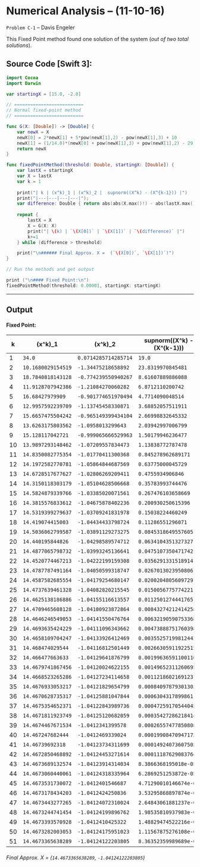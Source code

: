 Numerical Analysis – (11-10-16)
===========

`Problem C-1` – Davis Engeler

This Fixed Point method found one solution of the system (*out of two total solutions*).

## Source Code [Swift 3]:

```swift
import Cocoa
import Darwin

var startingX = [15.0, -2.0]

// ==========================
// Normal fixed-point method
// ==========================

func G(X: [Double]) -> [Double] {
    var newX = X
    newX[0] = 2*newX[1] + 5*pow(newX[1],2) - pow(newX[1],3) + 10
    newX[1] = (1/14.0)*(newX[0] + pow(newX[1],3) + pow(newX[1],2) - 29)
    return newX
}

func fixedPointMethod(threshold: Double, startingX: [Double]) {
    var lastX = startingX
    var X = lastX
    var k = 1
    
    print("| k | (x^k)_1 | (x^k)_2 |  supnorm((X^k) - (X^{k-1})) |")
    print("|---|---|---|---|");
    var difference: Double { return abs(abs(X.max()!) - abs(lastX.max()!)) }
    
    repeat {
        lastX = X
        X = G(X: X)
        print("| \(k) | `\(X[0])` | `\(X[1])` | `\(difference)` |")
        k+=1
    } while (difference > threshold)

    print("\n###### Final Approx. X =  (`\(X[0])`, `\(X[1])`)")
}

// Run the methods and get output

print ("\n#### Fixed Point:\n")
fixedPointMethod(threshold: 0.00001, startingX: startingX)

```


------------

Output
------------

#### Fixed Point:

| k | (x^k)_1 | (x^k)_2 |  supnorm((X^k) - (X^{k-1})) |
|---|---|---|---|
| 1 | `34.0` | `0.0714285714285714` | `19.0` |
| 2 | `10.1680029154519` | `-1.34475218658892` | `23.8319970845481` |
| 3 | `18.7840818143128` | `-0.774239550940267` | `8.61607889886088` |
| 4 | `11.9128707942386` | `-1.21084270060282` | `6.8712110200742` |
| 5 | `16.68427979909` | `-0.901774651970494` | `4.7714090048514` |
| 6 | `12.9957592239709` | `-1.13745458330871` | `3.68852057511911` |
| 7 | `15.6657475504242` | `-0.965149399434104` | `2.66998832645332` |
| 8 | `13.6263175803562` | `-1.0958013299643` | `2.03942997006799` |
| 9 | `15.128117042721` | `-0.999065666529963` | `1.50179946236477` |
| 10 | `13.9897293148462` | `-1.07209557834473` | `1.13838772787478` |
| 11 | `14.8350082775354` | `-1.01770411300368` | `0.845278962689171` |
| 12 | `14.1972582770781` | `-1.05864844687569` | `0.63775000045729` |
| 13 | `14.6728517677627` | `-1.02806269209411` | `0.4755934906846` |
| 14 | `14.3150118303179` | `-1.05104628506668` | `0.35783993744476` |
| 15 | `14.5824879339766` | `-1.03385020071561` | `0.267476103658669` |
| 16 | `14.3815576833612` | `-1.04675878402236` | `0.200930250615396` |
| 17 | `14.5319399279637` | `-1.03709241831978` | `0.15038224460249` |
| 18 | `14.419074415003` | `-1.04434433798724` | `0.11286551296071` |
| 19 | `14.5036062799587` | `-1.03891129273275` | `0.0845318649557605` |
| 20 | `14.440195844826` | `-1.04298589574712` | `0.0634104351327327` |
| 21 | `14.4877065798732` | `-1.03993245136641` | `0.0475107350471742` |
| 22 | `14.4520774467213` | `-1.04222199159308` | `0.0356291331518914` |
| 23 | `14.4787787491164` | `-1.04050599318747` | `0.0267013023950806` |
| 24 | `14.4587582685554` | `-1.04179254680147` | `0.0200204805609729` |
| 25 | `14.4737639461328` | `-1.04082820215545` | `0.0150056775774221` |
| 26 | `14.4625138186886` | `-1.04155116613557` | `0.0112501274441765` |
| 27 | `14.4709465608128` | `-1.04100923872864` | `0.00843274212414258` |
| 28 | `14.4646246549053` | `-1.04141550476764` | `0.00632190590753368` |
| 29 | `14.4693635424229` | `-1.04111096343662` | `0.00473888751760398` |
| 30 | `14.4658109704247` | `-1.04133926412469` | `0.00355257199812442` |
| 31 | `14.468474029544` | `-1.04116812501449` | `0.00266305911922515` |
| 32 | `14.466477663633` | `-1.04129641876799` | `0.00199636591100116` |
| 33 | `14.4679741867456` | `-1.04120024622155` | `0.00149652311260695` |
| 34 | `14.4668523265286` | `-1.04127234114658` | `0.0011218602169123` |
| 35 | `14.4676933053217` | `-1.04121829654799` | `0.000840978793013036` |
| 36 | `14.4670628735317` | `-1.04125881047844` | `0.000630431789986119` |
| 37 | `14.4675354652371` | `-1.04122843989736` | `0.00047259170544045` |
| 38 | `14.4671811923749` | `-1.04125120682059` | `0.000354272862184146` |
| 39 | `14.4674467671534` | `-1.0412341399578` | `0.000265574778508082` |
| 40 | `14.467247682444` | `-1.0412469339024` | `0.00019908470947172` |
| 41 | `14.46739692318` | `-1.04123734311699` | `0.000149240736075029` |
| 42 | `14.4672850468892` | `-1.04124453271614` | `0.000111876290837643` |
| 43 | `14.4673689132574` | `-1.04123914314034` | `8.3866368195018e-05` |
| 44 | `14.4673060440061` | `-1.04124318335964` | `6.2869251253872e-05` |
| 45 | `14.4673531730072` | `-1.0412401546687` | `4.71290010146674e-05` |
| 46 | `14.4673178434203` | `-1.0412424250836` | `3.53295868897874e-05` |
| 47 | `14.4673443277265` | `-1.04124072310024` | `2.64843061881237e-05` |
| 48 | `14.4673244741454` | `-1.04124199896762` | `1.98535810937983e-05` |
| 49 | `14.4673393570928` | `-1.0412410425322` | `1.48829474522216e-05` |
| 50 | `14.4673282003053` | `-1.04124175951023` | `1.11567875276108e-05` |
| 51 | `14.4673365638289` | `-1.04124122203805` | `8.36352359989689e-06` |

###### Final Approx. X =  (`14.4673365638289`, `-1.04124122203805`)
